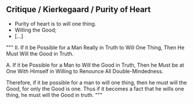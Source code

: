 ## Critique / Kierkegaard / Purity of Heart
* Purity of heart is to will one thing.
* Willing the Good;
* [...]

"""
II. If it be Possible for a Man Really in Truth to Will One Thing, Then He Must Will the Good in Truth.

A. If it be Possible for a Man to Will the Good in Truth, Then he Must be at One With Himself in Willing to Renounce All Double-Mindedness.

Therefore, if it be possible for a man to will one thing, then he must will the Good, for only the Good is one. Thus if it becomes a fact that he wills one thing, he must will the Good in truth.
"""
